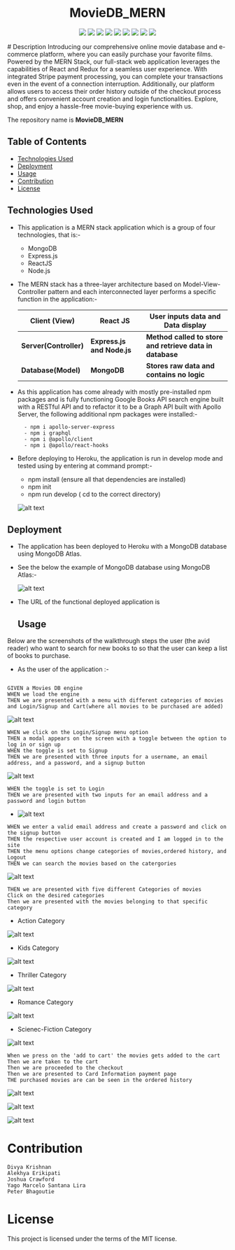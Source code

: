 
<div align="center">

# MovieDB_MERN

<p align="center">
    <img src="https://img.shields.io/badge/-MongoDB-47A248?style=flat&logo=mongodb&logoColor=white"  />
    <img src="(https://img.shields.io/badge/-Node.js-339933?style=flat&logo=node.js&logoColor=white" />
    <img src="https://img.shields.io/badge/-MVC-blueviolet?style=flat" />
    <img src="https://img.shields.io/badge/-json-orange" />
    <img src="https://img.shields.io/badge/-Express.js-000000?style=flat&logo=express&logoColor=white" />
    <img src="https://img.shields.io/badge/-React-61DAFB?style=flat&logo=react&logoColor=white" />
    <img src="https://img.shields.io/badge/-GraphQL-E10098?style=flat&logo=graphql&logoColor=white" />
    <img src="https://img.shields.io/badge/-Heroku-430098?style=flat&logo=heroku&logoColor=white" />
    <img src="https://img.shields.io/badge/-Stripe-008CDD?style=flat&logo=stripe&logoColor=white" />
</p>
 
</div>
# Description 
Introducing our comprehensive online movie database and e-commerce platform, where you can easily purchase your favorite films. Powered by the MERN Stack, our full-stack web application leverages the capabilities of React and Redux for a seamless user experience. With integrated Stripe payment processing, you can complete your transactions even in the event of a connection interruption. Additionally, our platform allows users to access their order history outside of the checkout process and offers convenient account creation and login functionalities. Explore, shop, and enjoy a hassle-free movie-buying experience with us.

 
The repository name is **MovieDB_MERN**

## Table of Contents

- [Technologies Used](#technologies-used)
- [Deployment](#deployment)
- [Usage](#usage)
- [Contribution](#contribution)
- [License](#license)

## Technologies Used

- This application is a MERN stack application which is a group of four technologies, that is:-
  - MongoDB
  - Express.js
  - ReactJS
  - Node.js
- The MERN stack has a three-layer architecture based on Model-View-Controller pattern and each interconnected layer performs a specific function in the application:-

  | Client (View)          | React JS                   | User inputs data and Data display                        |
  | ---------------------- | -------------------------- | -------------------------------------------------------- |
  | **Server(Controller)** | **Express.js and Node.js** | **Method called to store and retrieve data in database** |
  | **Database(Model)**    | **MongoDB**                | **Stores raw data and contains no logic**                |

- As this application has come already with mostly pre-installed npm packages and is fully functioning Google Books API search engine built with a RESTful API and to refactor it to be a Graph API built with Apollo Server, the following additional npm packages were installed:-

        - npm i apollo-server-express
        - npm i graphql
        - npm i @apollo/client
        - npm i @apollo/react-hooks

* Before deploying to Heroku, the application is run in develop mode and tested using by entering at command prompt:-

  - npm install (ensure all that dependencies are installed)
  - npm init
  - npm run develop ( cd to the correct directory)

  ![alt text](./client/public/images/pro3.png)

## Deployment

- The application has been deployed to Heroku with a MongoDB database using MongoDB Atlas.

- See the below the example of MongoDB database using MongoDB Atlas:-

  ![alt text](./client/public/images/mongodb.png)

- The URL of the functional deployed application is 

  ## Usage

Below are the screenshots of the walkthrough steps the user (the avid reader) who want to search for new books to so that the user can keep a list of books to purchase.

- As the user of the application :-

```

GIVEN a Movies DB engine
WHEN we load the engine
THEN we are presented with a menu with different categories of movies  and Login/Signup and Cart(where all movies to be purchased are added)

```

 ![alt text](./client/public/images/home.jpg)

```
WHEN we click on the Login/Signup menu option
THEN a modal appears on the screen with a toggle between the option to log in or sign up
WHEN the toggle is set to Signup
THEN we are presented with three inputs for a username, an email address, and a password, and a signup button

```

 ![alt text](./client/public/images/signup.png)

```
WHEN the toggle is set to Login
THEN we are presented with two inputs for an email address and a password and login button

```
- ![alt text](./client/public/images/login.png)


```
WHEN we enter a valid email address and create a password and click on the signup button
THEN the respective user account is created and I am logged in to the site
THEN the menu options change categories of movies,ordered history, and Logout
THEN we can search the movies based on the catergories
```

 ![alt text](./client/public/images/home1.png)


```
THEN we are presented with five different Categories of movies 
Click on the desired categories 
Then we are presented with the movies belonging to that specific category
```

- Action Category

 ![alt text](./client/public/images/action.png)


- Kids Category

 ![alt text](./client/public/images/kids.png)

- Thriller Category

 ![alt text](./client/public/images/thriller.png)


- Romance Category

![alt text](./client/public/images/romance.png)

- Scienec-Fiction Category

![alt text](./client/public/images/scific.png)



```
When we press on the 'add to cart' the movies gets added to the cart
Then we are taken to the cart
Then we are proceeded to the checkout
Then we are presented to Card Information payment page 
THE purchased movies are can be seen in the ordered history

```
![alt text](./client/public/images/stripe.jpg)

![alt text](./client/public/images/order.jpg)

![alt text](./client/public/images/orderhist.jpg)


# Contribution

```
Divya Krishnan
Alekhya Erikipati
Joshua Crawford
Yago Marcelo Santana Lira
Peter Bhagoutie

```

# License

This project is licensed under the terms of the MIT license.



